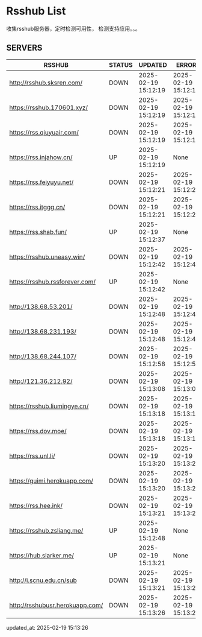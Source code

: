 # Rsshub List

收集rsshub服务器，定时检测可用性， 检测支持应用。。。


## SERVERS

|  RSSHUB   | STATUS  | UPDATED  | ERROR  | TWITTER |  
|  ----  | ----  | ----  | ----  | ---- |  
| http://rsshub.sksren.com/ | DOWN | 2025-02-19 15:12:19 | 2025-02-19 15:12:19 |  
| https://rsshub.170601.xyz/ | DOWN | 2025-02-19 15:12:19 | 2025-02-19 15:12:19 |  
| https://rss.qiuyuair.com/ | DOWN | 2025-02-19 15:12:19 | 2025-02-19 15:12:19 |  
| https://rss.injahow.cn/ | UP | 2025-02-19 15:12:19 | None ||  
| https://rss.feiyuyu.net/ | DOWN | 2025-02-19 15:12:21 | 2025-02-19 15:12:21 |  
| https://rss.itggg.cn/ | DOWN | 2025-02-19 15:12:21 | 2025-02-19 15:12:21 |  
| https://rss.shab.fun/ | UP | 2025-02-19 15:12:37 | None ||  
| https://rsshub.uneasy.win/ | DOWN | 2025-02-19 15:12:42 | 2025-02-19 15:12:42 |  
| https://rsshub.rssforever.com/ | UP | 2025-02-19 15:12:42 | None ||  
| http://138.68.53.201/ | DOWN | 2025-02-19 15:12:48 | 2025-02-19 15:12:48 |  
| http://138.68.231.193/ | DOWN | 2025-02-19 15:12:48 | 2025-02-19 15:12:48 |  
| http://138.68.244.107/ | DOWN | 2025-02-19 15:12:58 | 2025-02-19 15:12:58 |  
| http://121.36.212.92/ | DOWN | 2025-02-19 15:13:08 | 2025-02-19 15:13:08 |  
| https://rsshub.liumingye.cn/ | DOWN | 2025-02-19 15:13:18 | 2025-02-19 15:13:18 |  
| https://rss.dov.moe/ | DOWN | 2025-02-19 15:13:18 | 2025-02-19 15:13:18 |  
| https://rss.unl.li/ | DOWN | 2025-02-19 15:13:20 | 2025-02-19 15:13:20 |  
| https://guimi.herokuapp.com/ | DOWN | 2025-02-19 15:13:20 | 2025-02-19 15:13:20 |  
| https://rss.hee.ink/ | DOWN | 2025-02-19 15:13:21 | 2025-02-19 15:13:21 |  
| https://rsshub.zsliang.me/ | UP | 2025-02-19 15:12:48 | None |OK|  
| https://hub.slarker.me/ | UP | 2025-02-19 15:13:21 | None ||  
| http://i.scnu.edu.cn/sub | DOWN | 2025-02-19 15:13:21 | 2025-02-19 15:13:21 |  
| http://rsshubusr.herokuapp.com/ | DOWN | 2025-02-19 15:13:26 | 2025-02-19 15:13:26 |  
  

updated_at: 2025-02-19 15:13:26  
